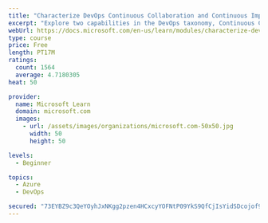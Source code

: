 ```yaml
---
title: "Characterize DevOps Continuous Collaboration and Continuous Improvement"
excerpt: "Explore two capabilities in the DevOps taxonomy, Continuous Collaboration and Continuous Improvement."
webUrl: https://docs.microsoft.com/en-us/learn/modules/characterize-devops-continous-collaboration-improvement/
type: course
price: Free
length: PT17M
ratings:
  count: 1564
  average: 4.7180305
heat: 50

provider:
  name: Microsoft Learn
  domain: microsoft.com
  images:
    - url: /assets/images/organizations/microsoft.com-50x50.jpg
      width: 50
      height: 50

levels:
  - Beginner

topics:
  - Azure
  - DevOps

secured: "73EYBZ9c3QeYOyhJxNKgg2pzen4HCxcyYOFNtP09YkS9QfCjIsYidSDcojof9lMi4QEAJZIgUwcDtLzDWnmVipzHSeBJAa8RYz5QJVbYlQSHqivjMTISqwzDV7Vf0xpNPv4V8hzzCJm0Cq4PLUJX4UCPdd5IJYdqDBuSukHkp9Z1x6e6B2w3kWh5YQkyTibEk4z5sX1GJNhoJ4R31LOLq1JtS/MXWsDhtG0JLTt1b939sLfmpCYDjFKl+TLTUGwGx+LxRtuNg1VMMPlYmngV0LmPay/zSBXMEf4vIH98FmZWuAJao33jH0RPjZCDCBiY72CUn2eSzxf/I1bvrlYWHaiKokLJI0Crm6tuVh5LR5xMjP6Wywlw/N433K96XiLf0kQJ1/fc0+SuYNfcxkFzLfxzOZq3rNg+l91W2IPsUl0=;xGgrcNC6gJPp386UGn+yyw=="
---
```


